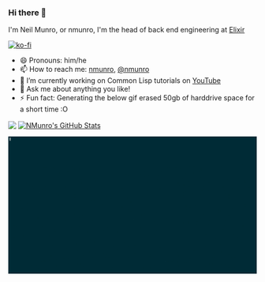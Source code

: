 ### Hi there 👋

I'm Neil Munro, or nmunro, I'm the head of back end engineering at [Elixir](https://www.elixirsoftware.co.uk/)

[![ko-fi](https://ko-fi.com/img/githubbutton_sm.svg)](https://ko-fi.com/X7X31BF0R1)

- 😄 Pronouns: him/he
- 📫 How to reach me: [nmunro](github.com/nmunro), [@nmunro](https://bsky.app/profile/nmunro.bsky.social)
- 🔭 I’m currently working on Common Lisp tutorials on [YouTube](https://www.youtube.com/watch?v=xyXDE5gP2QI&list=PLCpux10P7KDKPb4eI5b_qSnQaY1ePGKGK)
- 💬 Ask me about anything you like!
- ⚡ Fun fact: Generating the below gif erased 50gb of harddrive space for a short time :O


[<img align="center" src="https://github-readme-stats.vercel.app/api/top-langs/?username=nmunro&hide=css,html&title_color=ffffff&text_color=c9cacc&icon_color=2bbc8a&bg_color=1d1f21" />](https://github.com/nmunro/nmunro)
[<img align="center" src="https://github-readme-stats.vercel.app/api?username=nmunro&show_icons=true&line_height=27&count_private=true&title_color=ffffff&text_color=c9cacc&icon_color=2bbc8a&bg_color=1d1f21" alt="NMunro's GitHub Stats" />](https://github.com/nmunro/nmunro)

![Editing Lisp!](https://github.com/nmunro/nmunro/blob/master/data/lisp.gif)
